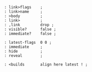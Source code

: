     : link>flags    ;
    : link>name     ;
    : >body         ;
    : link>         ;
    : ,link         drop ;
    : visible?      false ;
    : immediate?    false ;

    : latest-flags  0 0 ;
    : immediate     ;
    : hide          ;
    : reveal        ;

    : <builds       align here latest ! ;
